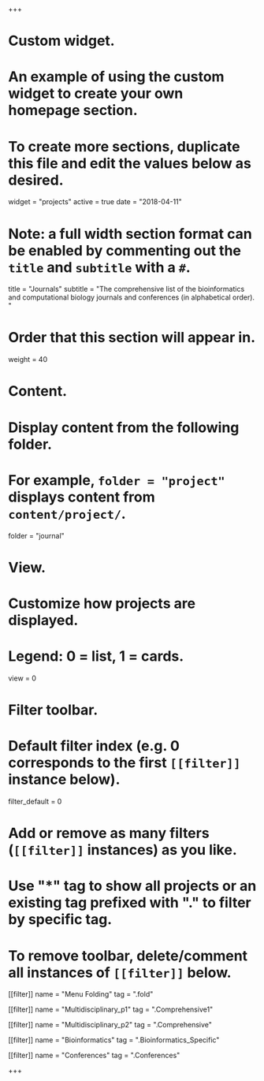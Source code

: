 +++
# Custom widget.
# An example of using the custom widget to create your own homepage section.
# To create more sections, duplicate this file and edit the values below as desired.
widget = "projects"
active = true
date = "2018-04-11"

# Note: a full width section format can be enabled by commenting out the `title` and `subtitle` with a `#`.
title = "Journals"
subtitle = "The comprehensive list of the bioinformatics and computational biology journals and conferences (in alphabetical order). "

# Order that this section will appear in.
weight = 40

# Content.
# Display content from the following folder.
# For example, `folder = "project"` displays content from `content/project/`.
folder = "journal"

# View.
# Customize how projects are displayed.
# Legend: 0 = list, 1 = cards.
view = 0

# Filter toolbar.

# Default filter index (e.g. 0 corresponds to the first `[[filter]]` instance below).
filter_default = 0

# Add or remove as many filters (`[[filter]]` instances) as you like.
# Use "*" tag to show all projects or an existing tag prefixed with "." to filter by specific tag.
# To remove toolbar, delete/comment all instances of `[[filter]]` below.
[[filter]]
  name = "Menu Folding"
  tag = ".fold"

[[filter]]
  name = "Multidisciplinary_p1"
  tag = ".Comprehensive1"
  
[[filter]]
  name = "Multidisciplinary_p2"
  tag = ".Comprehensive"

[[filter]]
  name = "Bioinformatics"
  tag = ".Bioinformatics_Specific"
  
  [[filter]]
  name = "Conferences"
  tag = ".Conferences"


+++

